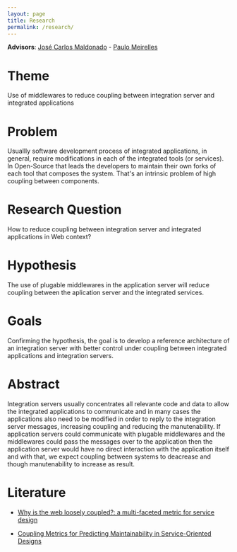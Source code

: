 ```yaml
---
layout: page
title: Research
permalink: /research/
---
```



**Advisors**: [José Carlos Maldonado](http://lattes.cnpq.br/8807333466702951) - [Paulo Meirelles](http://lattes.cnpq.br/2193972715230641)


# Theme

Use of middlewares to reduce coupling between integration server and integrated applications


# Problem

Usuallly software development process of integrated applications, in general, require modifications in each of the integrated tools (or services). In Open-Source that leads the developers to maintain their own forks of each tool that composes the system. That's an intrinsic problem of high coupling between components.


# Research Question

How to reduce coupling between integration server and integrated applications in Web context?


# Hypothesis

The use of plugable middlewares in the application server will reduce coupling between the aplication server and the integrated services.


# Goals

Confirming the hypothesis, the goal is to develop a reference architecture of an integration server with better control under coupling between integrated applications and integration servers.


# Abstract

Integration servers usually concentrates all relevante code and data to allow
the integrated applications to communicate and in many cases the applications
also need to be modified in order to reply to the integration server messages,
increasing coupling and reducing the manutenability. If application servers
could communicate with plugable middlewares and the middlewares could pass the
messages over to the application then the application server would have no
direct interaction with the application itself and with that, we expect
coupling between systems to deacrease and though manutenability to increase
as result.


# Literature

* [Why is the web loosely coupled?: a multi-faceted metric for service design](http://dl.acm.org/citation.cfm?id=1526832)

* [Coupling Metrics for Predicting Maintainability in Service-Oriented Designs](http://ieeexplore.ieee.org/xpls/abs_all.jsp?arnumber=4159685)
